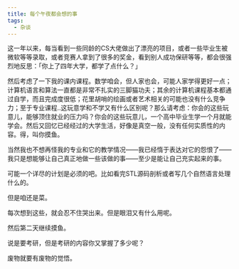 ```yaml
---
title: 每个午夜都会想的事
tags: 
  - 杂谈
---
```


这一年以来，每当看到一些同龄的CS大佬做出了漂亮的项目，或者一些毕业生被微软等等录取，或者竞赛人拿到了很多的奖金，看到别人成功保研等等，都会很强烈地反思：「你上了四年大学，都学了点什么？」

然后考虑了一下我的课内课程。数学咱会，但人家也会，可能人家学得更好一点；计算机语言和算法一直都是非常不扎实的三脚猫功夫；其余的计算机课程基本都通过自学，而且完成度很低；花里胡哨的绘画或者艺术相关的可能也没有什么竞争力；至于专业课程..这玩意学和不学又有什么区别呢？那么请考虑：你会的这些玩意儿，能够顶住就业的压力吗？你会的这些玩意儿，一个高中毕业生学一个月就能学会。然后又回忆已经经过的大学生活，好像是真空一般，没有任何实质性的内容。得，叫你摸鱼。

当然我也不想再怪我的专业和它的教学情况——我已经惰于表达对它的怨恨了——我只是想能够让自己真正地做一些该做的事——至少是能让自己充实起来的事。

可能一个详尽的计划是必须的吧。比如看完STL源码剖析或者写几个自然语言处理什么的。

但是咱还是菜。

每次想到这些，就会忍不住哭出来。但是眼泪又有什么用呢。

然后第二天继续摸鱼。

说是要考研，但是考研的内容你又掌握了多少呢？

废物就要有废物的觉悟。